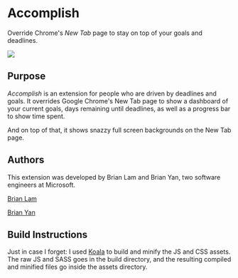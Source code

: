 # Accomplish
Override Chrome's _New Tab_ page to stay on top of your goals and deadlines. 

![](http://brianlam.me/assets/images/blog/1507096002.PNG)

## Purpose
_Accomplish_ is an extension for people who are driven by deadlines and goals. It overrides Google Chrome's New Tab page to show a dashboard of your current goals, days remaining until deadlines, as well as a progress bar to show time spent. 

And on top of that, it shows snazzy full screen backgrounds on the New Tab page.

## Authors
This extension was developed by Brian Lam and Brian Yan, two software engineers at Microsoft. 

[Brian Lam](http://www.brianlam.me)

[Brian Yan](http://www.brianyan.com)

## Build Instructions
Just in case I forget: I used [Koala](http://koala-app.com) to build and minify the JS and CSS assets. The raw JS and SASS goes in the build directory, and the resulting compiled and minified files go inside the assets directory. 
